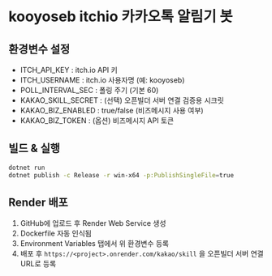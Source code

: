 # kooyoseb itchio 카카오톡 알림기 봇

## 환경변수 설정
- ITCH_API_KEY : itch.io API 키
- ITCH_USERNAME : itch.io 사용자명 (예: kooyoseb)
- POLL_INTERVAL_SEC : 폴링 주기 (기본 60)
- KAKAO_SKILL_SECRET : (선택) 오픈빌더 서버 연결 검증용 시크릿
- KAKAO_BIZ_ENABLED : true/false (비즈메시지 사용 여부)
- KAKAO_BIZ_TOKEN : (옵션) 비즈메시지 API 토큰

## 빌드 & 실행
```bash
dotnet run
dotnet publish -c Release -r win-x64 -p:PublishSingleFile=true
```

## Render 배포
1. GitHub에 업로드 후 Render Web Service 생성
2. Dockerfile 자동 인식됨
3. Environment Variables 탭에서 위 환경변수 등록
4. 배포 후 `https://<project>.onrender.com/kakao/skill` 을 오픈빌더 서버 연결 URL로 등록
